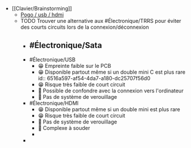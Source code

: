 - [[Clavier/Brainstorming]]
	- [Pogo / usb / hdmi](https://www.reddit.com/r/ErgoMechKeyboards/comments/16spm1h/magnetic_pogo_pinned_halves/)
	- TODO Trouver une alternative aux #Électronique/TRRS pour éviter des courts circuits lors de la connexion/déconnexion
		- #Électronique/Sata
			-
		- #Électronique/USB
			- 😁 Empreinte faible sur le PCB
			- 😁 Disponible partout même si un double mini C est plus rare
			  id:: 6516a597-af54-4da7-a180-dc25707f56d0
			- 😁 Risque très faible de court circuit
			- 🤬 Possible de confondre avec la connexion vers l'ordinateur
			- 🤬 Pas de système de verouillage
		- #Électronique/HDMI
			- 😁 Disponible partout même si un double mini est plus rare
			- 😁 Risque très faible de court circuit
			- 🤬 Pas de système de verouillage
			- 🤬 Complexe à souder
			-
		-